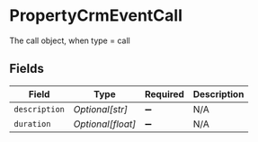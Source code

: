 # PropertyCrmEventCall

The call object, when type = call


## Fields

| Field              | Type               | Required           | Description        |
| ------------------ | ------------------ | ------------------ | ------------------ |
| `description`      | *Optional[str]*    | :heavy_minus_sign: | N/A                |
| `duration`         | *Optional[float]*  | :heavy_minus_sign: | N/A                |